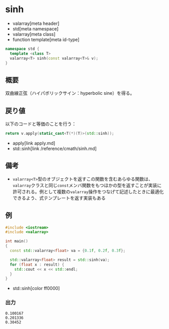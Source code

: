 # sinh
* valarray[meta header]
* std[meta namespace]
* valarray[meta class]
* function template[meta id-type]

```cpp
namespace std {
  template <class T>
  valarray<T> sinh(const valarray<T>& v);
}
```

## 概要
双曲線正弦（ハイパボリックサイン：hyperbolic sine）を得る。


## 戻り値
以下のコードと等価のことを行う：

```cpp
return v.apply(static_cast<T(*)(T)>(std::sinh));
```
* apply[link apply.md]
* std::sinh[link /reference/cmath/sinh.md]


## 備考
- `valarray<T>`型のオブジェクトを返すこの関数を含むあらゆる関数は、`valarray`クラスと同じ`const`メンバ関数をもつほかの型を返すことが実装に許可される。例として複数の`valarray`操作をつなげて記述したときに最適化できるよう、式テンプレートを返す実装もある


## 例
```cpp example
#include <iostream>
#include <valarray>

int main()
{
  const std::valarray<float> va = {0.1f, 0.2f, 0.3f};

  std::valarray<float> result = std::sinh(va);
  for (float x : result) {
    std::cout << x << std::endl;
  }
}
```
* std::sinh[color ff0000]

### 出力
```
0.100167
0.201336
0.30452
```


